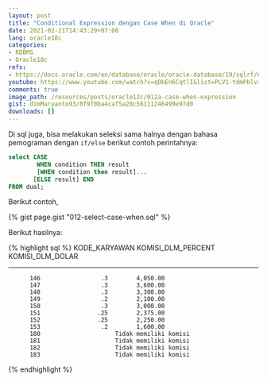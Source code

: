 ```yaml
---
layout: post
title: "Conditional Expression dengan Case When di Oracle"
date: 2021-02-21T14:43:29+07:00
lang: oracle18c
categories:
- RDBMS
- Oracle18c
refs: 
- https://docs.oracle.com/en/database/oracle/oracle-database/19/sqlrf/CASE-Expressions.html#GUID-CA29B333-572B-4E1D-BA64-851FABDBAE96
youtube: https://www.youtube.com/watch?v=qDbEn6CqtlI&list=PLV1-tdmPblvzqS-Z57hZ_spTRtVvnYYpV&index=61
comments: true
image_path: /resources/posts/oracle12c/012a-case-when-expression
gist: dimMaryanto93/8f9f0ba4caf5a28c56111246499e97d0
downloads: []
---
```



Di sql juga, bisa melakukan seleksi sama halnya dengan bahasa pemograman dengan `if/else` berikut contoh perintahnya:

```sql
select CASE 
        WHEN condition THEN result
        [WHEN condition then result]...
       [ELSE result] END
FROM dual;
```

Berikut contoh,

{% gist page.gist "012-select-case-when.sql" %}

Berikut hasilnya:

{% highlight sql %}
KODE_KARYAWAN KOMISI_DLM_PERCENT KOMISI_DLM_DOLAR
------------- ------------------ ---------------------
          146                 .3        4,050.00
          147                 .3        3,600.00
          148                 .3        3,300.00
          149                 .2        2,100.00
          150                 .3        3,000.00
          151                .25        2,375.00
          152                .25        2,250.00
          153                 .2        1,600.00
          180                     Tidak memiliki komisi
          181                     Tidak memiliki komisi
          182                     Tidak memiliki komisi
          183                     Tidak memiliki komisi
{% endhighlight %}
